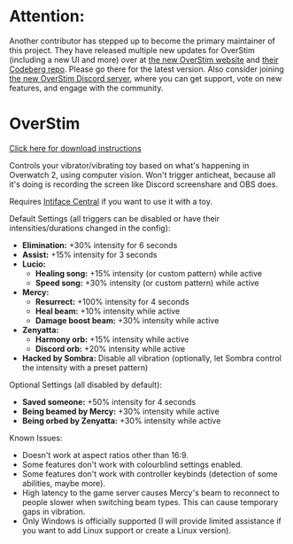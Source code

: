 # Attention:
Another contributor has stepped up to become the primary maintainer of this project. They have released multiple new updates for OverStim (including a new UI and more) over at [the new OverStim website](https://overstim.pharmercy.de/home.html) and [their Codeberg repo](https://codeberg.org/pharmercy/OverStim). Please go there for the latest version.
Also consider joining [the new OverStim Discord server](https://discord.gg/GMd6mKvvsm), where you can get support, vote on new features, and engage with the community.

# OverStim
[Click here for download instructions](https://github.com/cryo-es/OverStim/releases)

Controls your vibrator/vibrating toy based on what's happening in Overwatch 2, using computer vision. Won't trigger anticheat, because all it's doing is recording the screen like Discord screenshare and OBS does.

Requires [Intiface Central](https://intiface.com/central/)  if you want to use it with a toy.

Default Settings (all triggers can be disabled or have their intensities/durations changed in the config):
- **Elimination:** +30% intensity for 6 seconds
- **Assist:** +15% intensity for 3 seconds
- **Lucio:**
  - **Healing song:** +15% intensity (or custom pattern) while active
  - **Speed song:** +30% intensity (or custom pattern) while active
- **Mercy:**
  - **Resurrect:** +100% intensity for 4 seconds
  - **Heal beam:** +10% intensity while active
  - **Damage boost beam:** +30% intensity while active
- **Zenyatta:**
  - **Harmony orb:** +15% intensity while active
  - **Discord orb:** +20% intensity while active
- **Hacked by Sombra:** Disable all vibration (optionally, let Sombra control the intensity with a preset pattern)

Optional Settings (all disabled by default):
- **Saved someone:** +50% intensity for 4 seconds
- **Being beamed by Mercy:** +30% intensity while active
- **Being orbed by Zenyatta:** +30% intensity while active

Known Issues:
- Doesn't work at aspect ratios other than 16:9.
- Some features don't work with colourblind settings enabled.
- Some features don't work with controller keybinds (detection of some abilities, maybe more).
- High latency to the game server causes Mercy's beam to reconnect to people slower when switching beam types. This can cause temporary gaps in vibration.
- Only Windows is officially supported (I will provide limited assistance if you want to add Linux support or create a Linux version).

